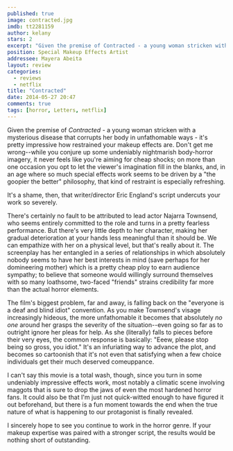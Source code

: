 ```yaml
---
published: true
image: contracted.jpg
imdb: tt2281159
author: kelany
stars: 2
excerpt: "Given the premise of Contracted - a young woman stricken with a mysterious disease that corrupts her body in unfathomable ways - it's pretty impressive how restrained your makeup effects are."
position: Special Makeup Effects Artist
addressee: Mayera Abeita
layout: review
categories:
  - reviews
  - netflix
title: "Contracted"
date: 2014-05-27 20:47
comments: true
tags: [horror, Letters, netflix]
---
```

Given the premise of _Contracted_ - a young woman stricken with a mysterious disease that corrupts her body in unfathomable ways -  it's pretty impressive how restrained your makeup effects are.  Don't get me wrong--while you conjure up some undeniably nightmarish body-horror imagery, it never feels like you're aiming for cheap shocks; on more than one occasion you opt to let the viewer's imagination fill in the blanks, and, in an age where so much special effects work seems to be driven by a "the goopier the better" philosophy, that kind of restraint is especially refreshing.

It's a shame, then, that writer/director Eric England's script undercuts your work so severely.

There's certainly no fault to be attributed to lead actor Najarra Townsend, who seems entirely committed to the role and turns in a pretty fearless performance. But there's very little depth to her character, making her gradual deterioration at your hands less meaningful than it should be.  We can empathize with her on a physical level, but that's really about it.  The screenplay has her entangled in a series of relationships in which absolutely nobody seems to have her best interests in mind (save perhaps for her domineering mother) which is a pretty cheap ploy to earn audience sympathy; to believe that someone would willingly surround themselves with so many loathsome, two-faced "friends" strains credibility far more than the actual horror elements. 

The film's biggest problem, far and away, is falling back on the "everyone is a deaf and blind idiot" convention.  As you make Townsend's visage increasingly hideous, the more unfathomable it becomes that absolutely _no one_ around her grasps the severity of the situation--even going so far as to outright ignore her pleas for help. As she (literally) falls to pieces before their very eyes, the common response is basically: "Eeew, please stop being so gross, you idiot."  It's an infuriating way to advance the plot, and becomes so cartoonish that it's not even that satisfying when a few choice individuals get their much deserved comeuppance.

I can't say this movie is a total wash, though, since you turn in some undeniably impressive effects work, most notably a climatic scene involving maggots that is sure to drop the jaws of even the most hardened horror fans.  It could also be that I'm just not quick-witted enough to have figured it out beforehand, but there is a fun moment towards the end when the true nature of what is happening to our protagonist is finally revealed.

I sincerely hope to see you continue to work in the horror genre. If your makeup expertise was paired with a stronger script, the results would be nothing short of outstanding.